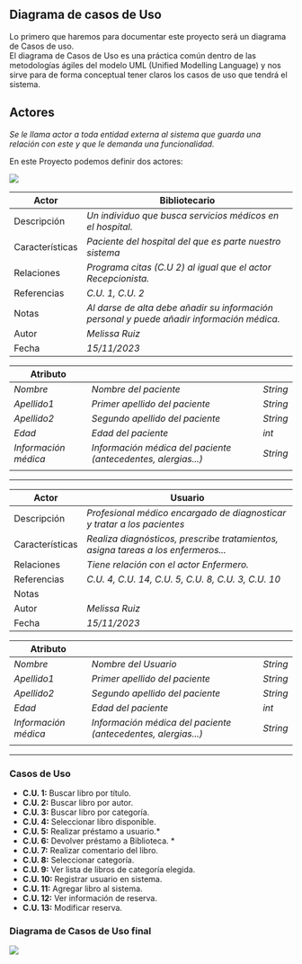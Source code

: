 <div>

## Diagrama de casos de Uso

Lo primero que haremos para documentar este proyecto será un diagrama de Casos de uso.  
El diagrama de Casos de Uso es una práctica común dentro de las metodologías ágiles del modelo UML (Unified Modelling Language)
y nos sirve para de forma conceptual tener claros los casos de uso que tendrá el sistema.

## Actores

*Se le llama actor a toda entidad externa al sistema que guarda una relación con este y 
que le demanda una funcionalidad.*    

En este Proyecto podemos definir dos actores:  


<img src="images/actores.png">  

|  Actor | Bibliotecario                                                                             |
|---|-------------------------------------------------------------------------------------------|
| Descripción  | _Un individuo que busca servicios médicos en el hospital._                                |
| Características  | _Paciente del hospital del que es parte nuestro sistema_                                  |
| Relaciones | _Programa citas (C.U 2) al igual que el actor Recepcionista._                             |
| Referencias | _C.U. 1, C.U. 2_                                                                          |   
|  Notas | _Al darse de alta debe añadir su información personal y puede añadir información médica._ |
| Autor  | _Melissa Ruiz_                                                                            |
|Fecha | _15/11/2023_                                                                              |

|  Atributo |||
|---|---|---|
| _Nombre_  | _Nombre del paciente_  | _String_ |
| _Apellido1_  | _Primer apellido del paciente_  | _String_ |
| _Apellido2_  | _Segundo apellido del paciente_  | _String_ |
| _Edad_  | _Edad del paciente_  | _int_ |
| _Información médica_  | _Información médica del paciente (antecedentes, alergias...)_  | _String_ |
| | |

-------------

|  Actor | Usuario                                                                           |
|---|-----------------------------------------------------------------------------------|
| Descripción  | _Profesional médico encargado de diagnosticar y tratar a los pacientes_           |
| Características  | _Realiza diagnósticos, prescribe tratamientos, asigna tareas a los enfermeros..._ |
| Relaciones | _Tiene relación con el actor Enfermero._                                          |
| Referencias | _C.U. 4, C.U. 14, C.U. 5, C.U. 8, C.U. 3, C.U. 10_                                |   
|  Notas |                                                                                   |
| Autor  | _Melissa Ruiz_                                                                    |
|Fecha | _15/11/2023_                                                                      |

|  Atributo |                                                               ||
|---|---------------------------------------------------------------|---|
| _Nombre_  | _Nombre del Usuario_                                          | _String_ |
| _Apellido1_  | _Primer apellido del paciente_                                | _String_ |
| _Apellido2_  | _Segundo apellido del paciente_                               | _String_ |
| _Edad_  | _Edad del paciente_                                           | _int_ |
| _Información médica_  | _Información médica del paciente (antecedentes, alergias...)_ | _String_ |
| |                                                               |

------------------




### Casos de Uso
- __C.U. 1:__ Buscar libro por título.
- __C.U. 2:__ Buscar libro por autor.
- __C.U. 3:__ Buscar libro por categoría.
- __C.U. 4:__ Seleccionar libro disponible.
- __C.U. 5:__ Realizar préstamo a usuario.*
- __C.U. 6:__ Devolver préstamo a Biblioteca. *
- __C.U. 7:__ Realizar comentario del libro.
- __C.U. 8:__ Seleccionar categoría.
- __C.U. 9:__ Ver lista de libros de categoría elegida.
- __C.U. 10:__ Registrar usuario en sistema.
- __C.U. 11:__ Agregar libro al sistema.
- __C.U. 12:__ Ver información de reserva.
- __C.U. 13:__ Modificar reserva.
### Diagrama de Casos de Uso final
<img src= "images/diagrama-casos-uso.png">

</div>